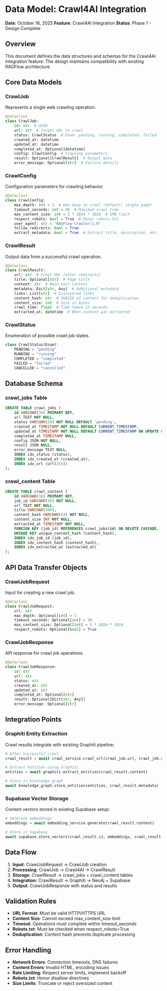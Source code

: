 # Data Model: Crawl4AI Integration

**Date**: October 16, 2025
**Feature**: Crawl4AI Integration
**Status**: Phase 1 - Design Complete

## Overview

This document defines the data structures and schemas for the Crawl4AI integration feature.
The design maintains compatibility with existing RAGFlow architecture.

## Core Data Models

### CrawlJob

Represents a single web crawling operation.

```python
@dataclass
class CrawlJob:
    id: str  # UUID
    url: str  # Target URL to crawl
    status: CrawlStatus  # Enum: pending, running, completed, failed
    created_at: datetime
    updated_at: datetime
    completed_at: Optional[datetime]
    config: CrawlConfig  # Crawling parameters
    result: Optional[CrawlResult]  # Output data
    error_message: Optional[str]  # Failure details
```

### CrawlConfig

Configuration parameters for crawling behavior.

```python
@dataclass
class CrawlConfig:
    max_depth: int = 1  # How deep to crawl (default: single page)
    timeout_seconds: int = 30  # Maximum crawl time
    max_content_size: int = 5 * 1024 * 1024  # 5MB limit
    respect_robots: bool = True  # Honor robots.txt
    user_agent: str = "RAGFlow-Crawler/1.0"
    follow_redirects: bool = True
    extract_metadata: bool = True  # Extract title, description, etc.
```

### CrawlResult

Output data from a successful crawl operation.

```python
@dataclass
class CrawlResult:
    url: str  # Final URL (after redirects)
    title: Optional[str]  # Page title
    content: str  # Main text content
    metadata: Dict[str, Any]  # Additional metadata
    links: List[str]  # Discovered links
    content_hash: str  # SHA256 of content for deduplication
    content_size: int  # Size in bytes
    crawl_time: float  # Time taken in seconds
    extracted_at: datetime  # When content was extracted
```

### CrawlStatus

Enumeration of possible crawl job states.

```python
class CrawlStatus(Enum):
    PENDING = "pending"
    RUNNING = "running"
    COMPLETED = "completed"
    FAILED = "failed"
    CANCELLED = "cancelled"
```

## Database Schema

### crawl_jobs Table

```sql
CREATE TABLE crawl_jobs (
    id VARCHAR(36) PRIMARY KEY,
    url TEXT NOT NULL,
    status VARCHAR(20) NOT NULL DEFAULT 'pending',
    created_at TIMESTAMP NOT NULL DEFAULT CURRENT_TIMESTAMP,
    updated_at TIMESTAMP NOT NULL DEFAULT CURRENT_TIMESTAMP ON UPDATE CURRENT_TIMESTAMP,
    completed_at TIMESTAMP NULL,
    config JSON NOT NULL,
    result JSON NULL,
    error_message TEXT NULL,
    INDEX idx_status (status),
    INDEX idx_created_at (created_at),
    INDEX idx_url (url(255))
);
```

### crawl_content Table

```sql
CREATE TABLE crawl_content (
    id VARCHAR(36) PRIMARY KEY,
    job_id VARCHAR(36) NOT NULL,
    url TEXT NOT NULL,
    title VARCHAR(500),
    content_hash VARCHAR(64) NOT NULL,
    content_size INT NOT NULL,
    extracted_at TIMESTAMP NOT NULL,
    FOREIGN KEY (job_id) REFERENCES crawl_jobs(id) ON DELETE CASCADE,
    UNIQUE KEY unique_content_hash (content_hash),
    INDEX idx_job_id (job_id),
    INDEX idx_content_hash (content_hash),
    INDEX idx_extracted_at (extracted_at)
);
```

## API Data Transfer Objects

### CrawlJobRequest

Input for creating a new crawl job.

```python
@dataclass
class CrawlJobRequest:
    url: str
    max_depth: Optional[int] = 1
    timeout_seconds: Optional[int] = 30
    max_content_size: Optional[int] = 5 * 1024 * 1024
    respect_robots: Optional[bool] = True
```

### CrawlJobResponse

API response for crawl job operations.

```python
@dataclass
class CrawlJobResponse:
    id: str
    url: str
    status: str
    created_at: str
    updated_at: str
    completed_at: Optional[str]
    result: Optional[Dict[str, Any]]
    error_message: Optional[str]
```

## Integration Points

### Graphiti Entity Extraction

Crawl results integrate with existing Graphiti pipeline:

```python
# After successful crawl
crawl_result = await crawl_service.crawl_url(crawl_job.url, crawl_job.config)

# Extract entities using Graphiti
entities = await graphiti.extract_entities(crawl_result.content)

# Store in knowledge graph
await knowledge_graph.store_entities(entities, crawl_result.metadata)
```

### Supabase Vector Storage

Content vectors stored in existing Supabase setup:

```python
# Generate embeddings
embeddings = await embedding_service.generate(crawl_result.content)

# Store in Supabase
await supabase.store_vectors(crawl_result.id, embeddings, crawl_result.metadata)
```

## Data Flow

1. **Input**: CrawlJobRequest → CrawlJob creation
2. **Processing**: CrawlJob → Crawl4AI → CrawlResult
3. **Storage**: CrawlResult → crawl_jobs + crawl_content tables
4. **Integration**: CrawlResult → Graphiti → Neo4j + Supabase
5. **Output**: CrawlJobResponse with status and results

## Validation Rules

- **URL Format**: Must be valid HTTP/HTTPS URL
- **Content Size**: Cannot exceed max_content_size limit
- **Timeout**: Operations must complete within timeout_seconds
- **Robots.txt**: Must be checked when respect_robots=True
- **Deduplication**: Content hash prevents duplicate processing

## Error Handling

- **Network Errors**: Connection timeouts, DNS failures
- **Content Errors**: Invalid HTML, encoding issues
- **Rate Limiting**: Respect server limits, implement backoff
- **Robots.txt**: Honor disallow directives
- **Size Limits**: Truncate or reject oversized content